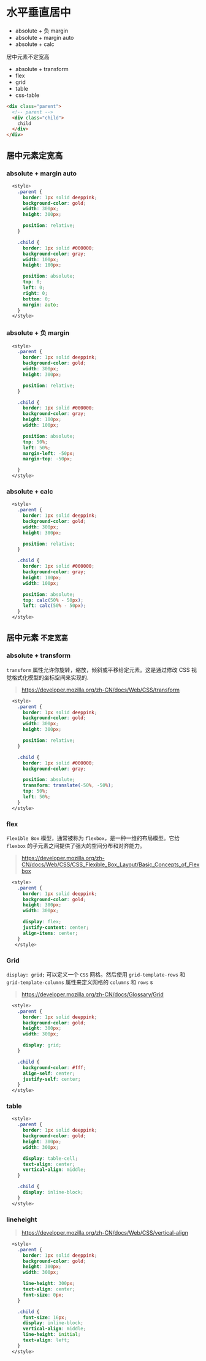 # 水平垂直居中

- absolute + 负 margin
- absolute + margin auto
- absolute + calc

居中元素不定宽高

- absolute + transform
- flex
- grid
- table
- css-table

```html
<div class="parent">
  <!-- parent -->
  <div class="child">
    child
  </div>
</div>
```

## 居中元素定宽高

### absolute + margin auto

```css
  <style>
    .parent {
      border: 1px solid deeppink;
      background-color: gold;
      width: 300px;
      height: 300px;

      position: relative;
    }

    .child {
      border: 1px solid #000000;
      background-color: gray;
      width: 100px;
      height: 100px;

      position: absolute;
      top: 0;
      left: 0;
      right: 0;
      bottom: 0;
      margin: auto;
    }
  </style>
```

### absolute + 负 margin

```css
  <style>
    .parent {
      border: 1px solid deeppink;
      background-color: gold;
      width: 300px;
      height: 300px;

      position: relative;
    }

    .child {
      border: 1px solid #000000;
      background-color: gray;
      height: 100px;
      width: 100px;

      position: absolute;
      top: 50%;
      left: 50%;
      margin-left: -50px;
      margin-top: -50px;

    }
  </style>
```

### absolute + calc

```css
  <style>
    .parent {
      border: 1px solid deeppink;
      background-color: gold;
      width: 300px;
      height: 300px;

      position: relative;
    }

    .child {
      border: 1px solid #000000;
      background-color: gray;
      height: 100px;
      width: 100px;

      position: absolute;
      top: calc(50% - 50px);
      left: calc(50% - 50px);
    }
  </style>

```

## 居中元素 `不定宽高`

### absolute + transform

`transform` 属性允许你旋转，缩放，倾斜或平移给定元素。这是通过修改 CSS 视觉格式化模型的坐标空间来实现的.

> <https://developer.mozilla.org/zh-CN/docs/Web/CSS/transform>

```css
  <style>
    .parent {
      border: 1px solid deeppink;
      background-color: gold;
      width: 300px;
      height: 300px;

      position: relative;
    }

    .child {
      border: 1px solid #000000;
      background-color: gray;

      position: absolute;
      transform: translate(-50%, -50%);
      top: 50%;
      left: 50%;
    }
  </style>
```

### flex

`Flexible Box` 模型，通常被称为 `flexbox`，是一种一维的布局模型。它给 `flexbox` 的子元素之间提供了强大的空间分布和对齐能力。

> <https://developer.mozilla.org/zh-CN/docs/Web/CSS/CSS_Flexible_Box_Layout/Basic_Concepts_of_Flexbox>

```css
  <style>
    .parent {
      border: 1px solid deeppink;
      background-color: gold;
      height: 300px;
      width: 300px;

      display: flex;
      justify-content: center;
      align-items: center;
    }
   </style>
```

### Grid

`display: grid;` 可以定义一个 `CSS` 网格。然后使用 `grid-template-rows` 和 `grid-template-columns` 属性来定义网格的 `columns` 和 `rows`
s

> <https://developer.mozilla.org/zh-CN/docs/Glossary/Grid>

```css
  <style>
    .parent {
      border: 1px solid deeppink;
      background-color: gold;
      height: 300px;
      width: 300px;

      display: grid;
    }

    .child {
      background-color: #fff;
      align-self: center;
      justify-self: center;
    }
  </style>

```

### table

```css
  <style>
    .parent {
      border: 1px solid deeppink;
      background-color: gold;
      height: 300px;
      width: 300px;

      display: table-cell;
      text-align: center;
      vertical-align: middle;
    }

    .child {
      display: inline-block;
    }
  </style>
```

### lineheight

> <https://developer.mozilla.org/zh-CN/docs/Web/CSS/vertical-align>

```css
  <style>
    .parent {
      border: 1px solid deeppink;
      background-color: gold;
      height: 300px;
      width: 300px;

      line-height: 300px;
      text-align: center;
      font-size: 0px;
    }

    .child {
      font-size: 16px;
      display: inline-block;
      vertical-align: middle;
      line-height: initial;
      text-align: left;
    }
  </style>
```
